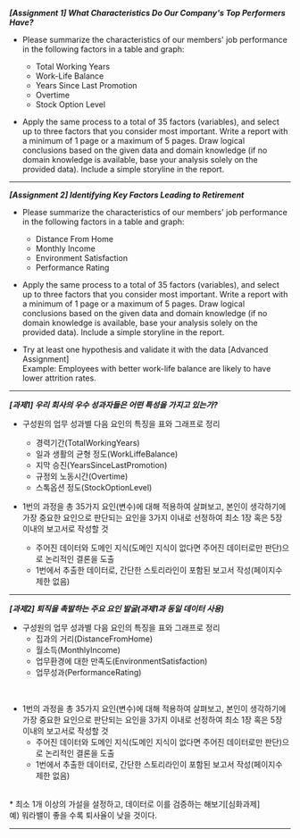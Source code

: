 
***[Assignment 1] What Characteristics Do Our Company's Top Performers Have?***

* Please summarize the characteristics of our members' job performance in the following factors in a table and graph:
  - Total Working Years
  - Work-Life Balance
  - Years Since Last Promotion
  - Overtime
  - Stock Option Level

* Apply the same process to a total of 35 factors (variables), and select up to three factors that you consider most important. Write a report with a minimum of 1 page or a maximum of 5 pages. 
Draw logical conclusions based on the given data and domain knowledge (if no domain knowledge is available, base your analysis solely on the provided data). Include a simple storyline in the report.

****

***[Assignment 2] Identifying Key Factors Leading to Retirement***

* Please summarize the characteristics of our members' job performance in the following factors in a table and graph:
  - Distance From Home
  - Monthly Income
  - Environment Satisfaction
  - Performance Rating

* Apply the same process to a total of 35 factors (variables), and select up to three factors that you consider most important. Write a report with a minimum of 1 page or a maximum of 5 pages. 
Draw logical conclusions based on the given data and domain knowledge (if no domain knowledge is available, base your analysis solely on the provided data). Include a simple storyline in the report.

* Try at least one hypothesis and validate it with the data [Advanced Assignment]<br>
Example: Employees with better work-life balance are likely to have lower attrition rates.

***

***[과제1] 우리 회사의 우수 성과자들은 어떤 특성을 가지고 있는가?***
<br>
* 구성원의 업무 성과별 다음 요인의 특징을 표와 그래프로 정리 
  - 경력기간(TotalWorkingYears) 
  - 일과 생활의 균형 정도(WorkLiffeBalance) 
  - 지막 승진(YearsSinceLastPromotion) 
  - 규정외 노동시간(Overtime)
  - 스톡옵션 정도(StockOptionLevel)

* 1번의 과정을 총 35가지 요인(변수)에 대해 적용하여 살펴보고, 본인이 생각하기에 가장 중요한 요인으로 판단되는 요인을 3가지 이내로 선정하여 최소 1장 혹은 5장 이내의 보고서로 작성할 것
   - 주어진 데이터와 도메인 지식(도메인 지식이 없다면 주어진 데이터로만 판단)으로 논리적인 결론을 도출
   - 1번에서 추출한 데이터로, 간단한 스토리라인이 포함된 보고서 작성(페이지수 제한 없음)

****

 ***[과제2] 퇴직을 촉발하는 주요 요인 발굴(과제1과 동일 데이터 사용)***

* 구성원의 업무 성과별 다음 요인의 특징을 표와 그래프로 정리
   - 집과의 거리(DistanceFromHome)
   - 월소득(MonthlyIncome)
   - 업무환경에 대한 만족도(EnvironmentSatisfaction)
   - 업무성과(PerformanceRating)

<br>

* 1번의 과정을 총 35가지 요인(변수)에 대해 적용하여 살펴보고, 본인이 생각하기에 가장 중요한 요인으로 판단되는 요인을 3가지 이내로 선정하여 최소 1장 혹은 5장 이내의 보고서로 작성할 것 
  - 주어진 데이터와 도메인 지식(도메인 지식이 없다면 주어진 데이터로만 판단)으로 논리적인 결론을 도출
  - 1번에서 추출한 데이터로, 간단한 스토리라인이 포함된 보고서 작성(페이지수 제한 없음)
</br>
* 최소 1개 이상의 가설을 설정하고, 데이터로 이를 검증하는 해보기[심화과제]   <br>
      예) 워라밸이 좋을 수록 퇴사율이 낮을 것이다.

****
